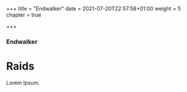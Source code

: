 +++
title = "Endwalker"
date = 2021-07-20T22:57:58+01:00
weight = 5
chapter = true

+++

### Endwalker

# Raids

Lorem Ipsum.